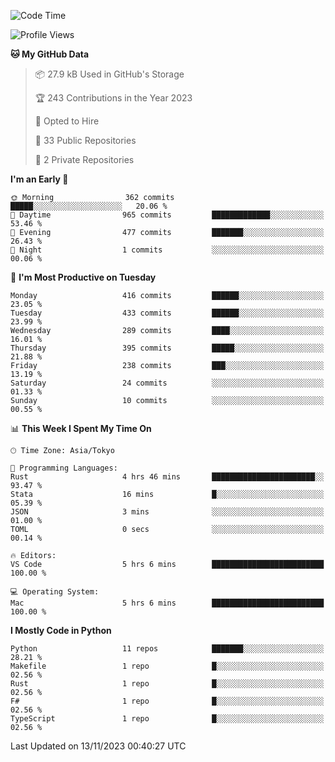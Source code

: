 <!--START_SECTION:waka-->
![Code Time](http://img.shields.io/badge/Code%20Time-728%20hrs%2015%20mins-blue)

![Profile Views](http://img.shields.io/badge/Profile%20Views-0-blue)

**🐱 My GitHub Data** 

> 📦 27.9 kB Used in GitHub's Storage 
 > 
> 🏆 243 Contributions in the Year 2023
 > 
> 💼 Opted to Hire
 > 
> 📜 33 Public Repositories 
 > 
> 🔑 2 Private Repositories 
 > 
**I'm an Early 🐤** 

```text
🌞 Morning                362 commits         █████░░░░░░░░░░░░░░░░░░░░   20.06 % 
🌆 Daytime                965 commits         █████████████░░░░░░░░░░░░   53.46 % 
🌃 Evening                477 commits         ███████░░░░░░░░░░░░░░░░░░   26.43 % 
🌙 Night                  1 commits           ░░░░░░░░░░░░░░░░░░░░░░░░░   00.06 % 
```
📅 **I'm Most Productive on Tuesday** 

```text
Monday                   416 commits         ██████░░░░░░░░░░░░░░░░░░░   23.05 % 
Tuesday                  433 commits         ██████░░░░░░░░░░░░░░░░░░░   23.99 % 
Wednesday                289 commits         ████░░░░░░░░░░░░░░░░░░░░░   16.01 % 
Thursday                 395 commits         █████░░░░░░░░░░░░░░░░░░░░   21.88 % 
Friday                   238 commits         ███░░░░░░░░░░░░░░░░░░░░░░   13.19 % 
Saturday                 24 commits          ░░░░░░░░░░░░░░░░░░░░░░░░░   01.33 % 
Sunday                   10 commits          ░░░░░░░░░░░░░░░░░░░░░░░░░   00.55 % 
```


📊 **This Week I Spent My Time On** 

```text
🕑︎ Time Zone: Asia/Tokyo

💬 Programming Languages: 
Rust                     4 hrs 46 mins       ███████████████████████░░   93.47 % 
Stata                    16 mins             █░░░░░░░░░░░░░░░░░░░░░░░░   05.39 % 
JSON                     3 mins              ░░░░░░░░░░░░░░░░░░░░░░░░░   01.00 % 
TOML                     0 secs              ░░░░░░░░░░░░░░░░░░░░░░░░░   00.14 % 

🔥 Editors: 
VS Code                  5 hrs 6 mins        █████████████████████████   100.00 % 

💻 Operating System: 
Mac                      5 hrs 6 mins        █████████████████████████   100.00 % 
```

**I Mostly Code in Python** 

```text
Python                   11 repos            ███████░░░░░░░░░░░░░░░░░░   28.21 % 
Makefile                 1 repo              █░░░░░░░░░░░░░░░░░░░░░░░░   02.56 % 
Rust                     1 repo              █░░░░░░░░░░░░░░░░░░░░░░░░   02.56 % 
F#                       1 repo              █░░░░░░░░░░░░░░░░░░░░░░░░   02.56 % 
TypeScript               1 repo              █░░░░░░░░░░░░░░░░░░░░░░░░   02.56 % 
```




 Last Updated on 13/11/2023 00:40:27 UTC
<!--END_SECTION:waka-->
